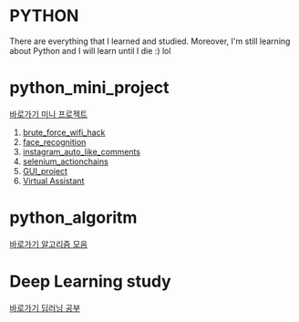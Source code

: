 # PYTHON
There are everything that I learned and studied.
Moreover, I'm still learning about Python and I will learn until I die :) lol   

# python_mini_project 

[ 바로가기 미니 프로젝트 ](https://github.com/dygksquf5/python_study/tree/master/python_mini_Project)

   1) [brute_force_wifi_hack](https://github.com/dygksquf5/python_study/tree/master/python_mini_Project/brute_force_wifi)
   2) [face_recognition](https://github.com/dygksquf5/python_study/tree/master/python_mini_Project/face_recognition)
   3) [instagram_auto_like_comments](https://github.com/dygksquf5/python_study/tree/master/python_mini_Project/instagram_auto_like_comments)
   4) [selenium_actionchains](https://github.com/dygksquf5/python_study/tree/master/python_mini_Project/selenium_actionchains)
   5) [GUI_project](https://github.com/dygksquf5/python_study/tree/master/python_mini_Project/GUI_project/GUI_for_images_project)
   6) [Virtual Assistant](https://github.com/dygksquf5/python_study/tree/master/python_mini_Project/Virtual_Assistant)
   
   



# python_algoritm

[ 바로가기 알고리즘 모음 ](https://github.com/dygksquf5/python_study/tree/master/Algorithm_python)


# Deep Learning study

[바로가기 딥러닝 공부](https://github.com/dygksquf5/Deep_learning)
